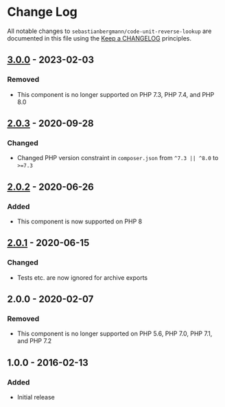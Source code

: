 # Change Log

All notable changes to `sebastianbergmann/code-unit-reverse-lookup` are documented in this file using
the [Keep a CHANGELOG](http://keepachangelog.com/) principles.

## [3.0.0] - 2023-02-03

### Removed

* This component is no longer supported on PHP 7.3, PHP 7.4, and PHP 8.0

## [2.0.3] - 2020-09-28

### Changed

* Changed PHP version constraint in `composer.json` from `^7.3 || ^8.0` to `>=7.3`

## [2.0.2] - 2020-06-26

### Added

* This component is now supported on PHP 8

## [2.0.1] - 2020-06-15

### Changed

* Tests etc. are now ignored for archive exports

## 2.0.0 - 2020-02-07

### Removed

* This component is no longer supported on PHP 5.6, PHP 7.0, PHP 7.1, and PHP 7.2

## 1.0.0 - 2016-02-13

### Added

* Initial release

[3.0.0]: https://github.com/sebastianbergmann/code-unit-reverse-lookup/compare/2.0.3...3.0.0

[2.0.3]: https://github.com/sebastianbergmann/code-unit-reverse-lookup/compare/2.0.2...2.0.3

[2.0.2]: https://github.com/sebastianbergmann/code-unit-reverse-lookup/compare/2.0.1...2.0.2

[2.0.1]: https://github.com/sebastianbergmann/code-unit-reverse-lookup/compare/2.0.0...2.0.1

[2.0.0]: https://github.com/sebastianbergmann/code-unit-reverse-lookup/compare/1.0.0...2.0.0
